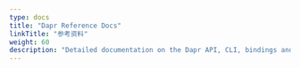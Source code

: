 ```yaml
---
type: docs
title: "Dapr Reference Docs"
linkTitle: "参考资料"
weight: 60
description: "Detailed documentation on the Dapr API, CLI, bindings and more"
---
```


